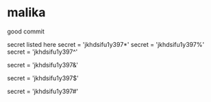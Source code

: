 # malika


good commit

secret listed here
secret = 'jkhdsifu1y397*'
secret = 'jkhdsifu1y397%'
secret = 'jkhdsifu1y397^'

secret = 'jkhdsifu1y397&'

secret = 'jkhdsifu1y397$'



secret = 'jkhdsifu1y397#'
